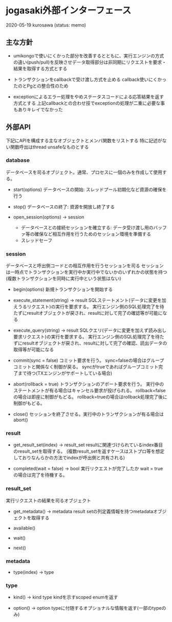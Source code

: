 # jogasaki外部インターフェース

2020-05-19 kurosawa (status: memo)

## 主な方針
- umikongoで使いにくかった部分を改善するとともに、実行エンジンの方式の違い(push/pull)を反映させデータ取得部分は非同期にリクエストを要求・結果を取得する方式とする

- トランザクションをcallbackで受け渡し方式を止める
  callback使いにくかったのとPgとの整合性のため

- exceptionによるエラー処理をやめステータスコードによる応答結果を返す方式とする
  上記callbackとの合わせ技でexceptionの処理が二重に必要な事もありキレイでなかった

## 外部API
下記にAPIを構成する主なオブジェクトとメンバ関数をリストする
特に記述がない関数呼出はthread unsafeなものとする

### database

データベースを司るオブジェクト。通常、プロセスに一個のみを作成して使用する。

* start(options)
データベースの開始: スレッドプール初期化など資源の確保を行う

* stop()
データベースの終了: 資源を開放し終了する

* open_session(options) -> session
  * データベースとの接続セッションを確立する: データ受け渡し用のバッファ等の確保など相互作用を行うためのセッション環境を準備する
  * スレッドセーフ

### session

データベースと呼出側コードとの相互作用を行うセッションを司る
セッションは一時点でトランザクションを実行中か実行中でないかのいずれかの状態を持つ
(複数トランザクションを同時に実行中という状態はない)

* begin(options)
新規トランザクションを開始する

* execute_statement(string) -> result
SQLステートメント(データに変更を加えうるリクエスト)の実行を要求する。
実行エンジン側のSQL処理完了を待たずにresultオブジェクトが戻され、resultに対して完了の確認等が可能になる

* execute_query(string) -> result
SQLクエリ(データに変更を加えず読み出し要求リクエスト)の実行を要求する。
実行エンジン側のSQL処理完了を待たずにresultオブジェクトが戻され、resultに対して完了の確認、読出データの取得等が可能になる

* commit(sync = false)
コミット要求を行う。
sync=falseの場合はグループコミットと関係なく制御が戻る。
syncがtrueであればグループコミット完了まで待つ(TXエンジンがサポートしている場合)

* abort(rollback = true)
トランザクションのアボート要求を行う。
実行中のステートメントが有る場合はキャンセル要求が投げられる。
rollback=falseの場合は即座に制御がもどる。
rollback=trueの場合はrollback処理完了後に制御がもどる。

* close()
セッションを終了させる。実行中のトランザクションが有る場合はabort()

### result 

* get_result_set(index) -> result_set
resultに関連づけられているindex番目のresult_setを取得する。
(複数result_setを返すケースはストプロ等を想定しておりなんらかの方法でindexが呼出側と共有される)

* completed(wait = false) -> bool
実行リクエストが完了したか
wait = trueの場合は完了を待機する。

### result_set

実行リクエストの結果を司るオブジェクト

* get_metadata() -> metadata
result setの列定義情報を持つmetadataオブジェクトを取得する

* available()
* wait()
* next()

### metadata

* type(index) -> type

### type 

* kind() -> kind
type kindを示すscoped enumを返す

* option() -> option
typeに付随するオプショナルな情報を返す(一部のtypeのみ)













